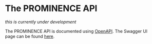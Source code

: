 # The PROMINENCE API
*this is currently under development*

The PROMINENCE API is documented using [OpenAPI](https://swagger.io/docs/specification/about/). The Swagger UI page can be found [here](https://app.swaggerhub.com/apis-docs/alahiff/PROMINENCE/1.0.0).
